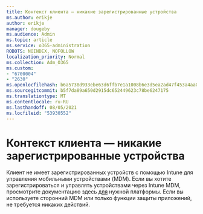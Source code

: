 ```yaml
---
title: Контекст клиента — никакие зарегистрированные устройства
ms.author: erikje
author: erikje
manager: dougeby
ms.audience: Admin
ms.topic: article
ms.service: o365-administration
ROBOTS: NOINDEX, NOFOLLOW
localization_priority: Normal
ms.collection: Adm_O365
ms.custom:
- "6700004"
- "2630"
ms.openlocfilehash: b6a5738d933ebe63d6ffb7e1a1008b6e3d5ea2ad47f453a4aa0028e566f344ec
ms.sourcegitcommit: b5f7da89a650d2915dc652449623c78be6247175
ms.translationtype: MT
ms.contentlocale: ru-RU
ms.lasthandoff: 08/05/2021
ms.locfileid: "53930552"
---
```

# <a name="client-context---no-enrolled-devices"></a>Контекст клиента — никакие зарегистрированные устройства

Клиент не имеет зарегистрированных устройств с помощью Intune для управления мобильными устройствами (MDM). Если вы хотите зарегистрироваться и управлять устройствами через Intune MDM, просмотрите документацию здесь [для](https://docs.microsoft.com/intune/device-enrollment) нужной платформы. Если вы используете сторонний MDM или только функции защиты приложений, не требуется никаких действий. 